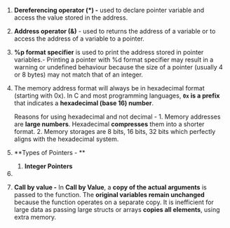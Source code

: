 1. **Dereferencing operator (*) -** used to declare pointer variable and access the value stored in the address.
2. **Address operator (&)** - used to returns the address of a variable or to access the address of a variable to a pointer.
3. **%p format specifier** is used to print the address stored in pointer variables.- Printing a pointer with %d format specifier may result in a warning or undefined behaviour because the size of a pointer (usually 4 or 8 bytes) may not match that of an integer.
4. The memory address format will always be in hexadecimal format (starting with 0x). In C and most programming languages, **`0x` is a prefix** that indicates a **hexadecimal (base 16) number**. 
	
	Reasons for using hexadecimal and not decimal - 
		1. Memory addresses are **large numbers**. Hexadecimal **compresses** them into a shorter format.
		2. Memory storages are 8 bits, 16 bits, 32 bits which perfectly aligns with the hexadecimal system. 
5. **Types of Pointers - **
	1. ****Integer Pointers****
6. 
7. **Call by value -** In **Call by Value**, a **copy of the actual arguments** is passed to the function. The **original variables remain unchanged** because the function operates on a separate copy. It is inefficient for large data as passing large structs or arrays **copies all elements**, using extra memory.